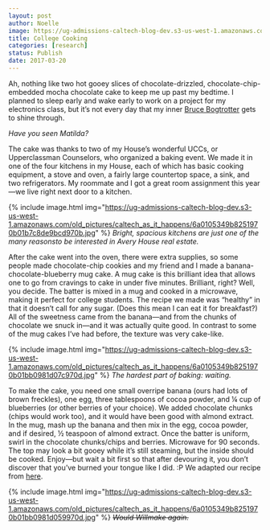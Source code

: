 ```yaml
---
layout: post
author: Noelle
image: https://ug-admissions-caltech-blog-dev.s3-us-west-1.amazonaws.com/old_pictures/caltech_as_it_happens/6a0105349b8251970b01b8d268fe8e970c.gif
title: College Cooking
categories: [research]
status: Publish
date: 2017-03-20
---
```



Ah, nothing like two hot gooey slices of chocolate-drizzled, chocolate-chip-embedded mocha chocolate cake to keep me up past my bedtime. I planned to sleep early and wake early to work on a project for my electronics class, but it’s not every day that my inner <a href="https://www.youtube.com/watch?v=G-43FEaWcf0">Bruce Bogtrotter</a> gets to shine through.

*Have you seen *Matilda*?*

The cake was thanks to two of my House’s wonderful UCCs, or Upperclassman Counselors, who organized a baking event. We made it in one of the four kitchens in my House, each of which has basic cooking equipment, a stove and oven, a fairly large countertop space, a sink, and two refrigerators. My roommate and I got a great room assignment this year—we live right next door to a kitchen.


{% include image.html img="https://ug-admissions-caltech-blog-dev.s3-us-west-1.amazonaws.com/old_pictures/caltech_as_it_happens/6a0105349b8251970b01b7c8de9bcd970b.jpg" %}
*Bright, spacious kitchens are just one of the many reasonsto be interested in Avery House real estate.*

After the cake went into the oven, there were extra supplies, so some people made chocolate-chip cookies and my friend and I made a banana-chocolate-blueberry mug cake. A mug cake is this brilliant idea that allows one to go from cravings to cake in under five minutes. Brilliant, right? Well, you decide. The batter is mixed in a mug and cooked in a microwave, making it perfect for college students. The recipe we made was “healthy” in that it doesn’t call for any sugar. (Does this mean I can eat it for breakfast?) All of the sweetness came from the banana—and from the chunks of chocolate we snuck in—and it was actually quite good. In contrast to some of the mug cakes I’ve had before, the texture was very cake-like.


{% include image.html img="https://ug-admissions-caltech-blog-dev.s3-us-west-1.amazonaws.com/old_pictures/caltech_as_it_happens/6a0105349b8251970b01bb0981d07c970d.jpg" %}
*The hardest part of baking: waiting.*

To make the cake, you need one small overripe banana (ours had lots of brown freckles), one egg, three tablespoons of cocoa powder, and ¼ cup of blueberries (or other berries of your choice). We added chocolate chunks (chips would work too), and it would have been good with almond extract. In the mug, mash up the banana and then mix in the egg, cocoa powder, and if desired, ½ teaspoon of almond extract. Once the batter is uniform, swirl in the chocolate chunks/chips and berries. Microwave for 90 seconds. The top may look a bit gooey while it’s still steaming, but the inside should be cooked. Enjoy—but wait a bit first so that after devouring it, you don’t discover that you’ve burned your tongue like I did. :P We adapted our recipe from <a href="https://thebigmansworld.com/2016/01/21/healthy-4-ingredient-1-minute-chocolate-raspberry-cake/">here</a>.


{% include image.html img="https://ug-admissions-caltech-blog-dev.s3-us-west-1.amazonaws.com/old_pictures/caltech_as_it_happens/6a0105349b8251970b01bb0981d059970d.jpg" %}
*<span style="text-decoration: line-through;">Would Willmake again.*


